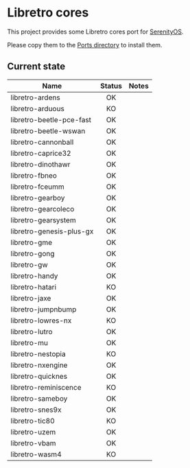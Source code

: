 # Libretro cores
This project provides some Libretro cores port for [SerenityOS](https://www.serenityos.org).

Please copy them to the [Ports directory](https://github.com/SerenityOS/serenity/tree/master/Ports) to install them.


## Current state

| Name | Status | Notes |
| --- | :---: | --- |
| libretro-ardens | OK |  |
| libretro-arduous | KO |  |
| libretro-beetle-pce-fast | OK |  |
| libretro-beetle-wswan | OK |  |
| libretro-cannonball | OK |  |
| libretro-caprice32 | OK |  |
| libretro-dinothawr | OK |  |
| libretro-fbneo | OK |  |
| libretro-fceumm | OK |  |
| libretro-gearboy | OK |  |
| libretro-gearcoleco | OK |  |
| libretro-gearsystem | OK |  |
| libretro-genesis-plus-gx | OK |  |
| libretro-gme | OK |  |
| libretro-gong | OK |  |
| libretro-gw | OK |  |
| libretro-handy | OK |  |
| libretro-hatari | KO |  |
| libretro-jaxe | OK |  |
| libretro-jumpnbump | OK |  |
| libretro-lowres-nx | KO |  |
| libretro-lutro | OK |  |
| libretro-mu | OK |  |
| libretro-nestopia | KO |  |
| libretro-nxengine | OK |  |
| libretro-quicknes | OK |  |
| libretro-reminiscence | KO |  |
| libretro-sameboy | OK |  |
| libretro-snes9x | OK |  |
| libretro-tic80 | KO |  |
| libretro-uzem | OK |  |
| libretro-vbam | OK |  |
| libretro-wasm4 | KO |  |
